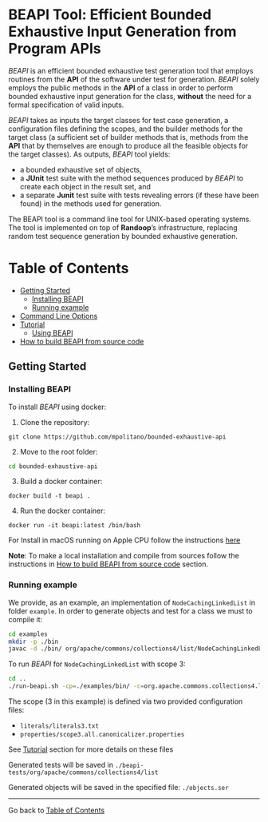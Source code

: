 # BEAPI Tool: Efficient Bounded Exhaustive Input Generation from Program APIs

*BEAPI* is an efficient bounded exhaustive test generation tool that employs routines from the **API** of the software under test for generation. *BEAPI* solely employs the public methods in the **API** of a class in order to perform bounded exhaustive input generation for the class, **without** the need for a formal specification of valid inputs. 


*BEAPI* takes as inputs the target classes for test case generation, a configuration files defining the scopes, and the builder methods for the target class (a sufficient set of builder methods that is, methods from the **API** that by themselves are enough to produce all the feasible objects for the target classes). As outputs, *BEAPI* tool yields:
- a bounded exhaustive set of objects,
- a **JUnit**  test suite with the method sequences produced by *BEAPI* to create each object in the result set, and
- a separate **Junit** test suite with tests revealing errors (if these have been found) in the methods used for generation.

The BEAPI tool is a command line tool for UNIX-based operating systems. The tool is implemented on top of **Randoop**’s infrastructure, replacing random test sequence generation by bounded exhaustive generation.

# Table of Contents

- [Getting Started](#gettingstarted)
    - [Installing BEAPI](#installingbeapi)
    - [Running example](#example)
- [Command Line Options](commandsLine.md)
- [Tutorial](tutorial.md)
    - [Using BEAPI](tutorial.md) 
- [How to build BEAPI from source code](buildBEAPI.md)


<a name="gettingStarted"></a>
## Getting Started

<a name="installingbeapi"></a>
### Installing BEAPI

To install  *BEAPI* using docker:

1. Clone the repository:

```
git clone https://github.com/mpolitano/bounded-exhaustive-api
```
2. Move to the root folder:

```bash
cd bounded-exhaustive-api
```

3. Build a docker container:

```
docker build -t beapi .

```

4. Run the docker container:

```
docker run -it beapi:latest /bin/bash
```

For Install in macOS running on Apple CPU follow the instructions [here](appleCPUInstall.md)


**Note**: To make a local installation and compile from sources follow the instructions in 
[How to build BEAPI from source code](buildBEAPI.md) section. 





<a name="example"></a>
### Running example

We provide, as an example, an implementation of ``NodeCachingLinkedList`` in folder ```example```. In order to generate objects and test for a class  we must to compile it:


```bash
cd examples
mkdir -p ./bin
javac -d ./bin/ org/apache/commons/collections4/list/NodeCachingLinkedList.java
```
To run *BEAPI* for ```NodeCachingLinkedList``` with scope 3:


```bash
cd ..
./run-beapi.sh -cp=./examples/bin/ -c=org.apache.commons.collections4.list.NodeCachingLinkedList -l=literals/literals3.txt -b=properties/scope3.all.canonicalizer.properties -m="org.apache.commons.collections4.list.NodeCachingLinkedList.<init>\(int\)|org.apache.commons.collections4.list.AbstractLinkedList.add\(java.lang.Integer\)|org.apache.commons.collections4.list.AbstractLinkedList.clear\(\)|org.apache.commons.collections4.list.AbstractLinkedList.remove\(int\)" -s=objects.ser -d=beapi-tests -p=org.apache.commons.collections4.list
```

The scope (3  in this example) is defined via two provided configuration files: 

- ```literals/literals3.txt```
- ```properties/scope3.all.canonicalizer.properties```

See [Tutorial](tutorial.md) section for more details on these files


Generated tests will be saved in ```./beapi-tests/org/apache/commons/collections4/list```

Generated objects will be saved in the specified file: ```./objects.ser```


* * *

Go back to [Table of Contents](#table-of-contents)



